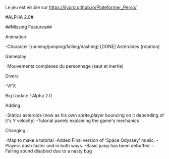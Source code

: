 Le jeu est visible sur https://ilyord.github.io/Plateformer_Perso/

#ALPHA 2.0#

##Missing Features##

Animation

-Character (running/jumping/falling/dashing)
[DONE] Astéroïdes (rotation)

Gameplay

-Mouvements complexes du personnage (saut et inertie)

Divers

-VFX

Big Update ! Alpha 2.0

Adding : 

-Statics asteroids (now as his own sprite,player bouncing on it depending of it's Y velocity)
-Tutorial panels explaining the game's mechanics

Changing :

-Map to make a tutorial
-Added Final version of 'Space Odyssey' music.
-Players dash faster and in both ways.
-Basic jump has been debuffed.
-Falling sound disabled due to a nasty bug
